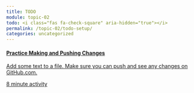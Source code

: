 ```yaml
---
title: TODO
module: topic-02
todo: <i class="fas fa-check-square" aria-hidden="true"></i>
permalink: /topic-02/todo-setup/
categories: uncategorized
---
```


<div class="row text-center">
  <div class="col-lg-4">
    <div class="bs-component">
      <div class="list-group">
        <a href="../dev-part-5/" target="_blank" class="list-group-item">
          <i class="icon-hw fas fa-upload" aria-hidden="true"></i>
          <h4 class="list-group-item-heading">Practice Making and Pushing Changes</h4>
          <p class="list-group-item-text">Add some text to a file. Make sure you can push and see any changes on GitHub.com.</p>
          <div class="divider-hw"></div>
          <p class="list-group-item-text"><i class="far fa-clock" aria-hidden="true"></i> 8 minute activity</p>
        </a>
      </div>
    </div>
  </div>
</div>
